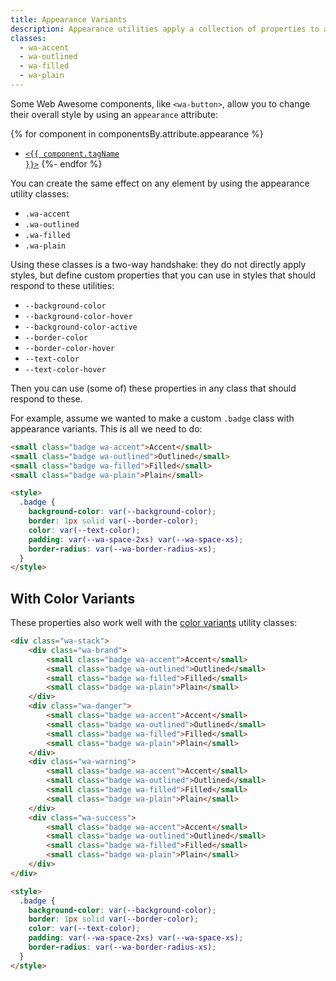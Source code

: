 ```yaml
---
title: Appearance Variants
description: Appearance utilities apply a collection of properties to achieve certain effects, like making elements accented, outlined, filled, or plain.
classes:
  - wa-accent
  - wa-outlined
  - wa-filled
  - wa-plain
---
```


Some Web Awesome components, like `<wa-button>`, allow you to change their overall style by using an `appearance` attribute:

{% for component in componentsBy.attribute.appearance %}
- <a href="../{{ component.url }}"><code>&lt;{{ component.tagName }}&gt;</code></a>
{%- endfor %}

You can create the same effect on any element by using the appearance utility classes:

- `.wa-accent`
- `.wa-outlined`
- `.wa-filled`
- `.wa-plain`

Using these classes is a two-way handshake:
they do not directly apply styles, but define custom properties that you can use in styles that should respond to these utilities:
- `--background-color`
- `--background-color-hover`
- `--background-color-active`
- `--border-color`
- `--border-color-hover`
- `--text-color`
- `--text-color-hover`

Then you can use (some of) these properties in any class that should respond to these.

For example, assume we wanted to make a custom `.badge` class with appearance variants.
This is all we need to do:

```html { .example }
<small class="badge wa-accent">Accent</small>
<small class="badge wa-outlined">Outlined</small>
<small class="badge wa-filled">Filled</small>
<small class="badge wa-plain">Plain</small>

<style>
  .badge {
	background-color: var(--background-color);
	border: 1px solid var(--border-color);
	color: var(--text-color);
	padding: var(--wa-space-2xs) var(--wa-space-xs);
	border-radius: var(--wa-border-radius-xs);
  }
</style>
```

## With Color Variants

These properties also work well with the [color variants](/docs/utilities/color/) utility classes:

```html { .example }
<div class="wa-stack">
	<div class="wa-brand">
		<small class="badge wa-accent">Accent</small>
		<small class="badge wa-outlined">Outlined</small>
		<small class="badge wa-filled">Filled</small>
		<small class="badge wa-plain">Plain</small>
	</div>
	<div class="wa-danger">
		<small class="badge wa-accent">Accent</small>
		<small class="badge wa-outlined">Outlined</small>
		<small class="badge wa-filled">Filled</small>
		<small class="badge wa-plain">Plain</small>
	</div>
	<div class="wa-warning">
		<small class="badge wa-accent">Accent</small>
		<small class="badge wa-outlined">Outlined</small>
		<small class="badge wa-filled">Filled</small>
		<small class="badge wa-plain">Plain</small>
	</div>
	<div class="wa-success">
		<small class="badge wa-accent">Accent</small>
		<small class="badge wa-outlined">Outlined</small>
		<small class="badge wa-filled">Filled</small>
		<small class="badge wa-plain">Plain</small>
	</div>
</div>

<style>
  .badge {
	background-color: var(--background-color);
	border: 1px solid var(--border-color);
	color: var(--text-color);
	padding: var(--wa-space-2xs) var(--wa-space-xs);
	border-radius: var(--wa-border-radius-xs);
  }
</style>
```

